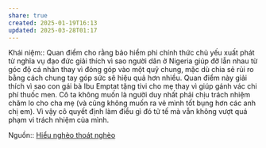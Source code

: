 ```yaml
---
share: true
created: 2025-01-19T16:13
updated: 2025-03-28T01:17
---
```

Khái niệm:: 
Quan điểm cho rằng bảo hiểm phi chính thức chủ yếu xuất phát từ nghĩa vụ đạo đức giải thích vì sao người dân ở Nigeria giúp đỡ lẫn nhau từ góc độ cá nhân thay vì đóng góp vào một quỹ chung, mặc dù chia sẻ rủi ro bằng cách chung tay góp sức sẽ hiệu quả hơn nhiều. Quan điểm này giải thích vì sao con gái bà Ibu Emptat tặng tivi cho mẹ thay vì giúp gánh vác chi phí thuốc men. Cô ta không muốn là người duy nhất phải chịu trách nhiệm chăm lo cho cha mẹ (và cũng không muốn ra vẻ mình tốt bụng hơn các anh chị em). Vì vậy cô quyết định làm điều gì đó tử tế mà vẫn không vượt quá phạm vi trách nhiệm của mình.

Nguồn:: [Hiểu nghèo thoát nghèo](../%CE%9E%20Ngu%E1%BB%93n/Hi%E1%BB%83u%20ngh%C3%A8o%20tho%C3%A1t%20ngh%C3%A8o.md)